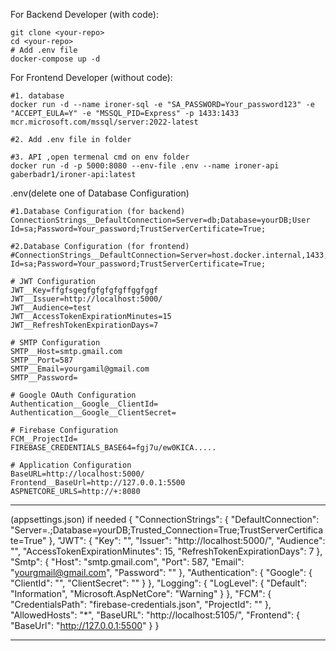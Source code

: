 For Backend Developer (with code):
```
git clone <your-repo>
cd <your-repo>
# Add .env file
docker-compose up -d
```

For Frontend Developer (without code):
```
#1. database
docker run -d --name ironer-sql -e "SA_PASSWORD=Your_password123" -e "ACCEPT_EULA=Y" -e "MSSQL_PID=Express" -p 1433:1433 mcr.microsoft.com/mssql/server:2022-latest

#2. Add .env file in folder

#3. API ,open termenal cmd on env folder
docker run -d -p 5000:8080 --env-file .env --name ironer-api gaberbadr1/ironer-api:latest

```

.env(delete one of Database Configuration)
```
#1.Database Configuration (for backend)
ConnectionStrings__DefaultConnection=Server=db;Database=yourDB;User Id=sa;Password=Your_password;TrustServerCertificate=True;

#2.Database Configuration (for frontend)
#ConnectionStrings__DefaultConnection=Server=host.docker.internal,1433;Database=yourDB;User Id=sa;Password=Your_password;TrustServerCertificate=True;

# JWT Configuration
JWT__Key=ffgfsgegfgfgfgfgffggfggf
JWT__Issuer=http://localhost:5000/
JWT__Audience=test
JWT__AccessTokenExpirationMinutes=15
JWT__RefreshTokenExpirationDays=7

# SMTP Configuration
SMTP__Host=smtp.gmail.com
SMTP__Port=587
SMTP__Email=yourgamil@gmail.com
SMTP__Password=

# Google OAuth Configuration
Authentication__Google__ClientId=
Authentication__Google__ClientSecret=

# Firebase Configuration
FCM__ProjectId=
FIREBASE_CREDENTIALS_BASE64=fgj7u/ew0KICA.....

# Application Configuration
BaseURL=http://localhost:5000/
Frontend__BaseUrl=http://127.0.0.1:5500
ASPNETCORE_URLS=http://+:8080
```



---------------------------------

(appsettings.json) if needed
{
    "ConnectionStrings": {
        "DefaultConnection": "Server=.;Database=yourDB;Trusted_Connection=True;TrustServerCertificate=True"
    },
    "JWT": {
        "Key": "",
        "Issuer": "http://localhost:5000/",
        "Audience": "",
        "AccessTokenExpirationMinutes": 15,
        "RefreshTokenExpirationDays": 7
    },
    "Smtp": {
        "Host": "smtp.gmail.com",
        "Port": 587,
        "Email": "yourgmail@gmail.com",
        "Password": ""
    },
    "Authentication": {
        "Google": {
            "ClientId": "",
            "ClientSecret": ""
        }
    },
    "Logging": {
        "LogLevel": {
            "Default": "Information",
            "Microsoft.AspNetCore": "Warning"
        }
    },
    "FCM": {
        "CredentialsPath": "firebase-credentials.json",
        "ProjectId": ""
    },
    "AllowedHosts": "*",
    "BaseURL": "http://localhost:5105/",
    "Frontend": {
        "BaseUrl": "http://127.0.0.1:5500"
    }
}


---------------


